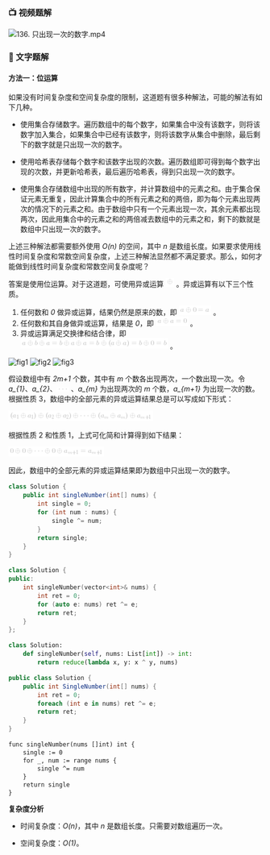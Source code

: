 ### 📺 视频题解  
![136. 只出现一次的数字.mp4](47a527e0-e01f-4ece-a158-140764b7c319)

### 📖 文字题解
#### 方法一：位运算
如果没有时间复杂度和空间复杂度的限制，这道题有很多种解法，可能的解法有如下几种。

- 使用集合存储数字。遍历数组中的每个数字，如果集合中没有该数字，则将该数字加入集合，如果集合中已经有该数字，则将该数字从集合中删除，最后剩下的数字就是只出现一次的数字。

- 使用哈希表存储每个数字和该数字出现的次数。遍历数组即可得到每个数字出现的次数，并更新哈希表，最后遍历哈希表，得到只出现一次的数字。

- 使用集合存储数组中出现的所有数字，并计算数组中的元素之和。由于集合保证元素无重复，因此计算集合中的所有元素之和的两倍，即为每个元素出现两次的情况下的元素之和。由于数组中只有一个元素出现一次，其余元素都出现两次，因此用集合中的元素之和的两倍减去数组中的元素之和，剩下的数就是数组中只出现一次的数字。

上述三种解法都需要额外使用 *O(n)* 的空间，其中 *n* 是数组长度。如果要求使用线性时间复杂度和常数空间复杂度，上述三种解法显然都不满足要求。那么，如何才能做到线性时间复杂度和常数空间复杂度呢？

答案是使用位运算。对于这道题，可使用异或运算 ![\oplus ](./p__oplus_.png) 。异或运算有以下三个性质。

1. 任何数和 *0* 做异或运算，结果仍然是原来的数，即 ![a\oplus0=a ](./p__a_oplus_0=a_.png) 。
2. 任何数和其自身做异或运算，结果是 *0*，即 ![a\oplusa=0 ](./p__a_oplus_a=0_.png) 。
3. 异或运算满足交换律和结合律，即 ![a\oplusb\oplusa=b\oplusa\oplusa=b\oplus(a\oplusa)=b\oplus0=b ](./p__a_oplus_b_oplus_a=b_oplus_a_oplus_a=b_oplus__a_oplus_a_=b_oplus0=b_.png) 。

 ![fig1](https://assets.leetcode-cn.com/solution-static/136/1.PNG) ![fig2](https://assets.leetcode-cn.com/solution-static/136/2.PNG) ![fig3](https://assets.leetcode-cn.com/solution-static/136/3.PNG) 

假设数组中有 *2m+1* 个数，其中有 *m* 个数各出现两次，一个数出现一次。令 *a_{1}*、*a_{2}*、![\ldots ](./p__ldots_.png) 、*a_{m}* 为出现两次的 *m* 个数，*a_{m+1}* 为出现一次的数。根据性质 3，数组中的全部元素的异或运算结果总是可以写成如下形式：

![(a_{1}\oplusa_{1})\oplus(a_{2}\oplusa_{2})\oplus\cdots\oplus(a_{m}\oplusa_{m})\oplusa_{m+1} ](./p____a_{1}_oplus_a_{1}__oplus__a_{2}_oplus_a_{2}__oplus_cdots_oplus__a_{m}_oplus_a_{m}__oplus_a_{m+1}__.png) 

根据性质 2 和性质 1，上式可化简和计算得到如下结果：

![0\oplus0\oplus\cdots\oplus0\oplusa_{m+1}=a_{m+1} ](./p___0_oplus_0_oplus_cdots_oplus_0_oplus_a_{m+1}=a_{m+1}__.png) 

因此，数组中的全部元素的异或运算结果即为数组中只出现一次的数字。

```Java [sol1-Java]
class Solution {
    public int singleNumber(int[] nums) {
        int single = 0;
        for (int num : nums) {
            single ^= num;
        }
        return single;
    }
}
```

```cpp [sol1-C++]
class Solution {
public:
    int singleNumber(vector<int>& nums) {
        int ret = 0;
        for (auto e: nums) ret ^= e;
        return ret;
    }
};
```

```python [sol1-Python3]
class Solution:
    def singleNumber(self, nums: List[int]) -> int:
        return reduce(lambda x, y: x ^ y, nums)
```

```csharp [sol1-C#]
public class Solution {
    public int SingleNumber(int[] nums) {
        int ret = 0;
        foreach (int e in nums) ret ^= e;
        return ret;
    }
}
```

```golang [sol1-Golang]
func singleNumber(nums []int) int {
    single := 0
    for _, num := range nums {
        single ^= num
    }
    return single
}
```

**复杂度分析**

* 时间复杂度：*O(n)*，其中 *n* 是数组长度。只需要对数组遍历一次。

* 空间复杂度：*O(1)*。